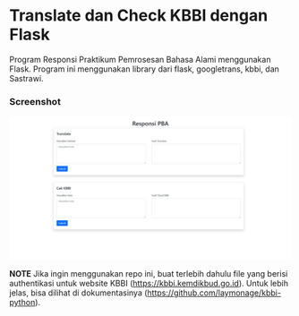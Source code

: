 # Translate dan Check KBBI dengan Flask
Program Responsi Praktikum Pemrosesan Bahasa Alami menggunakan Flask. Program ini menggunakan library dari flask, googletrans, kbbi, dan Sastrawi.

### Screenshot 
![SS](./ss.png)

**NOTE**
Jika ingin menggunakan repo ini, buat terlebih dahulu file yang berisi authentikasi untuk website KBBI (https://kbbi.kemdikbud.go.id). Untuk lebih jelas, bisa dilihat di dokumentasinya (https://github.com/laymonage/kbbi-python).
